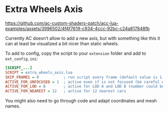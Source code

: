 # Extra Wheels Axis

https://github.com/ac-custom-shaders-patch/acc-lua-examples/assets/3996502/4f4f7619-c934-4ccc-92bc-c24a817848fb

Currently AC doesn’t allow to add a new axis, but with something like this it can at least be visualized a bit nicer than static wheels.

To add to config, copy the script to your `extension` folder and add to `ext_config.ini`:

```ini
[SCRIPT_...]
SCRIPT = extra_wheels_axis.lua
SKIP_FRAMES = 0           ; run script every frame (default value is 1, to run script once every two frames)
ACTIVE_FOR_UNFOCUSED = 1  ; active even if is not focused (be careful with this one!)
ACTIVE_FOR_LOD = B        ; active for LOD A and LOD B (number could be used here as well)
ACTIVE_FOR_NEAREST = 12   ; active for 12 nearest cars
```

You might also need to go through code and adapt coordinates and mesh names.

